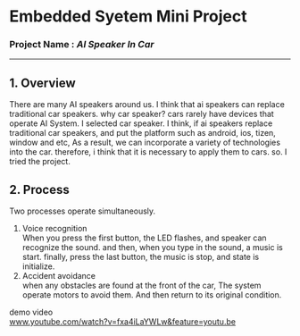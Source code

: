 # **Embedded Syetem Mini Project**
### Project Name : *AI Speaker In Car*
----------------------
## **1. Overview**
There are many AI speakers around us. I think that ai speakers can replace traditional car speakers. why car speaker? cars rarely have devices that operate AI System. I selected car speaker. I think, if ai speakers replace traditional car speakers, and put the platform such as android, ios, tizen, window and etc, As a result, we can incorporate a variety of technologies into the car. therefore, i think that it is necessary to apply them to cars. so. I tried the project.

## **2. Process**
Two processes operate simultaneously.

1. Voice recognition  
When you press the first button, the LED flashes, and speaker can recognize the sound. and then, when you type in the sound, a music is start. finally, press the last button, the music is stop, and state is initialize.
2. Accident avoidance  
when any obstacles are found at the front of the car, The system operate motors to avoid them. And then return to its original condition.

demo video  
www.youtube.com/watch?v=fxa4iLaYWLw&feature=youtu.be